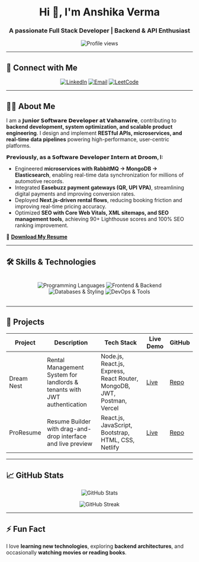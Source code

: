 <h1 align="center">Hi 👋, I'm Anshika Verma</h1>
<h3 align="center">A passionate Full Stack Developer | Backend & API Enthusiast</h3>

<p align="center">
  <img src="https://komarev.com/ghpvc/?username=anshika4515&label=Profile%20views&color=0e75b6&style=flat" alt="Profile views"/>
</p>

---

## 🔗 Connect with Me

<p align="center">
  <a href="https://www.linkedin.com/in/anshika-v-406068232/" target="_blank"><img src="https://img.shields.io/badge/LinkedIn-0A66C2?style=for-the-badge&logo=linkedin&logoColor=white" alt="LinkedIn"/></a>
  <a href="mailto:anshikaverma4515@gmail.com"><img src="https://img.shields.io/badge/Email-D14836?style=for-the-badge&logo=gmail&logoColor=white" alt="Email"/></a>
  <a href="https://leetcode.com/u/v45__anshika/" target="_blank"><img src="https://img.shields.io/badge/LeetCode-F79F1F?style=for-the-badge&logo=leetcode&logoColor=white" alt="LeetCode"/></a>
</p>

---

## 👩‍💻 About Me

I am a **𝗝𝘂𝗻𝗶𝗼𝗿 𝗦𝗼𝗳𝘁𝘄𝗮𝗿𝗲 𝗗𝗲𝘃𝗲𝗹𝗼𝗽𝗲𝗿 𝗮𝘁 𝗩𝗮𝗵𝗮𝗻𝘄𝗶𝗿𝗲**, contributing to **backend development, system optimization, and scalable product engineering**. I design and implement **RESTful APIs, microservices, and real-time data pipelines** powering high-performance, user-centric platforms.

**𝗣𝗿𝗲𝘃𝗶𝗼𝘂𝘀𝗹𝘆, 𝗮𝘀 𝗮 𝗦𝗼𝗳𝘁𝘄𝗮𝗿𝗲 𝗗𝗲𝘃𝗲𝗹𝗼𝗽𝗲𝗿 𝗜𝗻𝘁𝗲𝗿𝗻 𝗮𝘁 𝗗𝗿𝗼𝗼𝗺, I:**
- Engineered **microservices with RabbitMQ → MongoDB → Elasticsearch**, enabling real-time data synchronization for millions of automotive records.  
- Integrated **Easebuzz payment gateways (QR, UPI VPA)**, streamlining digital payments and improving conversion rates.  
- Deployed **Next.js-driven rental flows**, reducing booking friction and improving real-time pricing accuracy.  
- Optimized **SEO with Core Web Vitals, XML sitemaps, and SEO management tools**, achieving 90+ Lighthouse scores and 100% SEO ranking improvement.  

📄 **[Download My Resume](https://drive.google.com/file/d/1DOQzr4NtN5wIO3JIHOl3NDB_76OWUwtn/view?usp=sharing)**  

---

## 🛠️ Skills & Technologies

<br/>
<div align="center">
    <img src="https://skillicons.dev/icons?i=java,javascript,php,mysql" alt="Programming Languages" />
    <img src="https://skillicons.dev/icons?i=nextjs,nodejs,express,react,laravel,tailwind" alt="Frontend & Backend" />
</div>

<div align="center">
    <img src="https://skillicons.dev/icons?i=html,css,bootstrap,mongodb,elasticsearch,prisma,redis" alt="Databases & Styling" />
    <img src="https://skillicons.dev/icons?i=git,github,docker,postman,rabbitmq,aws,linux,vscode" alt="DevOps & Tools" />
</div>

<br/>
<hr/>


## 🚀 Projects

| Project | Description | Tech Stack | Live Demo | GitHub |
|---------|-------------|------------|-----------|--------|
| Dream Nest | Rental Management System for landlords & tenants with JWT authentication | Node.js, React.js, Express, React Router, MongoDB, JWT, Postman, Vercel |[Live](https://booking-application-frontend.vercel.app/) | [Repo](https://github.com/anshika4515/Rental-Application) |
| ProResume | Resume Builder with drag-and-drop interface and live preview | React.js, JavaScript, Bootstrap, HTML, CSS, Netlify | [Live](https://resume-builder-dusky-seven.vercel.app/) | [Repo](https://github.com/anshika4515/Resume-Builder) |

---

## 📈 GitHub Stats

<p align="center">
  <img src="https://github-readme-stats.vercel.app/api?username=anshika4515&show_icons=true&count_private=true&theme=radical" alt="GitHub Stats" />
</p>

<p align="center">
  <img src="https://github-readme-streak-stats.herokuapp.com/?user=anshika4515&theme=radical" alt="GitHub Streak" />
</p>

---

## ⚡ Fun Fact

I love **learning new technologies**, exploring **backend architectures**, and occasionally **watching movies or reading books**.

